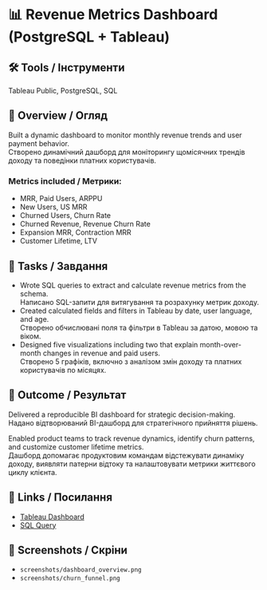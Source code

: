 # 📊 Revenue Metrics Dashboard (PostgreSQL + Tableau)

## 🛠 Tools / Інструменти
Tableau Public, PostgreSQL, SQL

## 📝 Overview / Огляд
Built a dynamic dashboard to monitor monthly revenue trends and user payment behavior.  
Створено динамічний дашборд для моніторингу щомісячних трендів доходу та поведінки платних користувачів.

### Metrics included / Метрики:
- MRR, Paid Users, ARPPU
- New Users, US MRR
- Churned Users, Churn Rate
- Churned Revenue, Revenue Churn Rate
- Expansion MRR, Contraction MRR
- Customer Lifetime, LTV

## 🔧 Tasks / Завдання
- Wrote SQL queries to extract and calculate revenue metrics from the schema.  
  Написано SQL-запити для витягування та розрахунку метрик доходу.
- Created calculated fields and filters in Tableau by date, user language, and age.  
  Створено обчислювані поля та фільтри в Tableau за датою, мовою та віком.
- Designed five visualizations including two that explain month-over-month changes in revenue and paid users.  
  Створено 5 графіків, включно з аналізом змін доходу та платних користувачів по місяцях.

## 🎯 Outcome / Результат
Delivered a reproducible BI dashboard for strategic decision-making.  
Надано відтворюваний BI-дашборд для стратегічного прийняття рішень.

Enabled product teams to track revenue dynamics, identify churn patterns, and customize customer lifetime metrics.  
Дашборд допомагає продуктовим командам відстежувати динаміку доходу, виявляти патерни відтоку та налаштовувати метрики життєвого циклу клієнта.

## 🔗 Links / Посилання
- [Tableau Dashboard](https://public.tableau.com/...)  
- [SQL Query](sql/revenue_metrics.sql)

## 📸 Screenshots / Скріни
- `screenshots/dashboard_overview.png`  
- `screenshots/churn_funnel.png`
